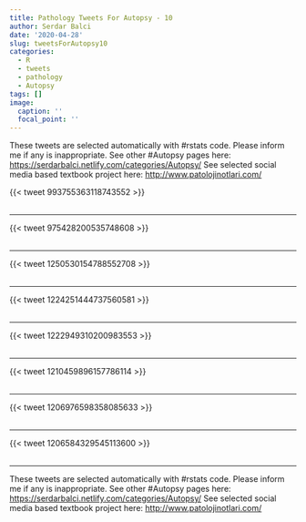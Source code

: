 ```yaml
---
title: Pathology Tweets For Autopsy - 10
author: Serdar Balci
date: '2020-04-28'
slug: tweetsForAutopsy10
categories:
  - R
  - tweets
  - pathology
  - Autopsy
tags: []
image:
  caption: ''
  focal_point: ''
---
```



These tweets are selected automatically with #rstats code. Please inform me if any is inappropriate.
See other #Autopsy pages here: https://serdarbalci.netlify.com/categories/Autopsy/ 
See selected social media based textbook project here: http://www.patolojinotlari.com/

{{< tweet 993755363118743552 >}}
<br>
<br>
<hr>
{{< tweet 975428200535748608 >}}
<br>
<br>
<hr>
{{< tweet 1250530154788552708 >}}
<br>
<br>
<hr>
{{< tweet 1224251444737560581 >}}
<br>
<br>
<hr>
{{< tweet 1222949310200983553 >}}
<br>
<br>
<hr>
{{< tweet 1210459896157786114 >}}
<br>
<br>
<hr>
{{< tweet 1206976598358085633 >}}
<br>
<br>
<hr>
{{< tweet 1206584329545113600 >}}
<br>
<br>
<hr>


These tweets are selected automatically with #rstats code. Please inform me if any is inappropriate.
See other #Autopsy pages here: https://serdarbalci.netlify.com/categories/Autopsy/ 
See selected social media based textbook project here: http://www.patolojinotlari.com/
